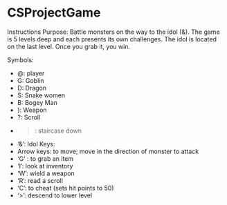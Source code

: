# CSProjectGame

Instructions
Purpose: Battle monsters on the way to the idol (&). The game is 5 levels deep and each presents its own challenges. The idol is located on the last level. Once you grab it, you win.

Symbols:
- @: player
- G: Goblin
- D: Dragon
- S: Snake women
- B: Bogey Man
- ): Weapon
- ?: Scroll
- >: staircase down
- ‘&’: Idol
Keys:
- Arrow keys: to move; move in the direction of monster to attack
- ‘G’ : to grab an item
- ‘I’: look at inventory
- ‘W’: wield a weapon
- ‘R’: read a scroll
- ‘C’: to cheat (sets hit points to 50)
- ‘>’: descend to lower level
